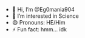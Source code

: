 - 👋 Hi, I’m @Eg0mania904
- 👀 I’m interested in Science
- 😄 Pronouns: HE/Him
- ⚡ Fun fact: hmm... idk

<!---
Eg0mania904/Eg0mania904 is a ✨ special ✨ repository because its `README.md` (this file) appears on your GitHub profile.
You can click the Preview link to take a look at your changes.
--->
